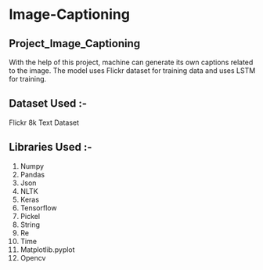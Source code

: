 # Image-Captioning

## Project_Image_Captioning
With the help of this project, machine can generate its own captions related to the image. The model uses Flickr dataset for training data and uses LSTM for training.

## Dataset Used :- 
Flickr 8k Text Dataset

## Libraries Used :- 
1. Numpy
2. Pandas
3. Json
4. NLTK
5. Keras
6. Tensorflow
7. Pickel
8. String
9. Re
10. Time
11. Matplotlib.pyplot
12. Opencv
